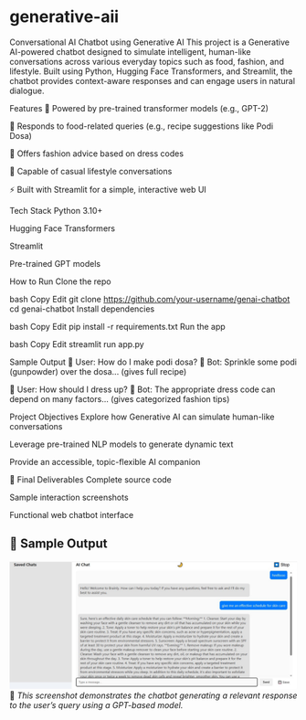 # generative-aii
Conversational AI Chatbot using Generative AI
This project is a Generative AI-powered chatbot designed to simulate intelligent, human-like conversations across various everyday topics such as food, fashion, and lifestyle. Built using Python, Hugging Face Transformers, and Streamlit, the chatbot provides context-aware responses and can engage users in natural dialogue.

 Features
🧠 Powered by pre-trained transformer models (e.g., GPT-2)

🥘 Responds to food-related queries (e.g., recipe suggestions like Podi Dosa)

👗 Offers fashion advice based on dress codes

💬 Capable of casual lifestyle conversations

⚡ Built with Streamlit for a simple, interactive web UI


Tech Stack
Python 3.10+

Hugging Face Transformers

Streamlit

Pre-trained GPT models


 How to Run
Clone the repo

bash
Copy
Edit
git clone https://github.com/your-username/genai-chatbot
cd genai-chatbot
Install dependencies

bash
Copy
Edit
pip install -r requirements.txt
Run the app

bash
Copy
Edit
streamlit run app.py

Sample Output
👤 User: How do I make podi dosa?
🤖 Bot: Sprinkle some podi (gunpowder) over the dosa... (gives full recipe)

👤 User: How should I dress up?
🤖 Bot: The appropriate dress code can depend on many factors... (gives categorized fashion tips)


Project Objectives
Explore how Generative AI can simulate human-like conversations

Leverage pre-trained NLP models to generate dynamic text

Provide an accessible, topic-flexible AI companion

🏁 Final Deliverables
Complete source code

Sample interaction screenshots

Functional web chatbot interface
## 📸 Sample Output
![Chatbot Output](output.jpg)
🧠 *This screenshot demonstrates the chatbot generating a relevant response to the user’s query using a GPT-based model.*
